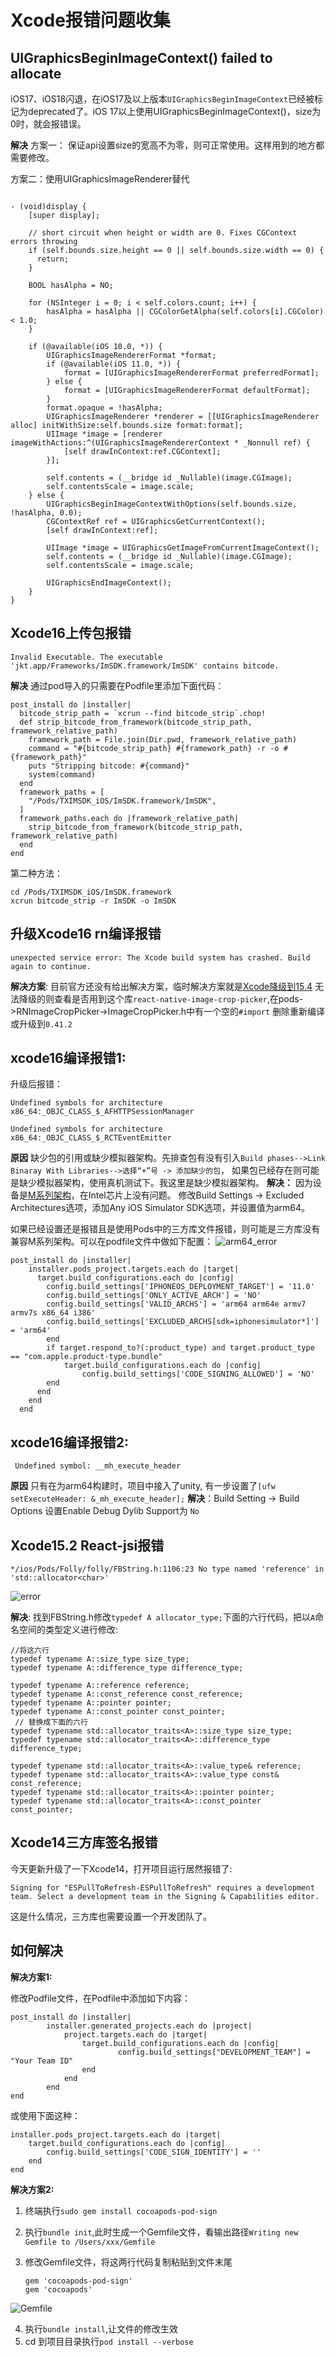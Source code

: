 # Xcode报错问题收集

## UIGraphicsBeginImageContext() failed to allocate
iOS17、iOS18闪退，在iOS17及以上版本`UIGraphicsBeginImageContext`已经被标记为deprecated了。iOS 17以上使用UIGraphicsBeginImageContext()，size为0时，就会报错误。

**解决**
方案一：
保证api设置size的宽高不为零，则可正常使用。这样用到的地方都需要修改。

方案二：使用UIGraphicsImageRenderer替代
```

- (void)display {
    [super display];

    // short circuit when height or width are 0. Fixes CGContext errors throwing
    if (self.bounds.size.height == 0 || self.bounds.size.width == 0) {
      return;
    }

    BOOL hasAlpha = NO;

    for (NSInteger i = 0; i < self.colors.count; i++) {
        hasAlpha = hasAlpha || CGColorGetAlpha(self.colors[i].CGColor) < 1.0;
    }

    if (@available(iOS 10.0, *)) {
        UIGraphicsImageRendererFormat *format;
        if (@available(iOS 11.0, *)) {
            format = [UIGraphicsImageRendererFormat preferredFormat];
        } else {
            format = [UIGraphicsImageRendererFormat defaultFormat];
        }
        format.opaque = !hasAlpha;
        UIGraphicsImageRenderer *renderer = [[UIGraphicsImageRenderer alloc] initWithSize:self.bounds.size format:format];
        UIImage *image = [renderer imageWithActions:^(UIGraphicsImageRendererContext * _Nonnull ref) {
            [self drawInContext:ref.CGContext];
        }];

        self.contents = (__bridge id _Nullable)(image.CGImage);
        self.contentsScale = image.scale;
    } else {
        UIGraphicsBeginImageContextWithOptions(self.bounds.size, !hasAlpha, 0.0);
        CGContextRef ref = UIGraphicsGetCurrentContext();
        [self drawInContext:ref];

        UIImage *image = UIGraphicsGetImageFromCurrentImageContext();
        self.contents = (__bridge id _Nullable)(image.CGImage);
        self.contentsScale = image.scale;

        UIGraphicsEndImageContext();
    }
}

```

## Xcode16上传包报错
```
Invalid Executable. The executable 'jkt.app/Frameworks/ImSDK.framework/ImSDK' contains bitcode.

```
**解决**
通过pod导入的只需要在Podfile里添加下面代码：
```
post_install do |installer|  
  bitcode_strip_path = `xcrun --find bitcode_strip`.chop!
  def strip_bitcode_from_framework(bitcode_strip_path, framework_relative_path)
    framework_path = File.join(Dir.pwd, framework_relative_path)
    command = "#{bitcode_strip_path} #{framework_path} -r -o #{framework_path}"
    puts "Stripping bitcode: #{command}"
    system(command)
  end
  framework_paths = [
    "/Pods/TXIMSDK_iOS/ImSDK.framework/ImSDK",
  ]
  framework_paths.each do |framework_relative_path|
    strip_bitcode_from_framework(bitcode_strip_path, framework_relative_path)
  end
end

```
第二种方法：
```
cd /Pods/TXIMSDK_iOS/ImSDK.framework
xcrun bitcode_strip -r ImSDK -o ImSDK
```


## 升级Xcode16 rn编译报错
```
unexpected service error: The Xcode build system has crashed. Build again to continue.
```
**解决方案**: 目前官方还没有给出解决方案，临时解决方案就是[Xcode降级到15.4](https://xcodereleases.com/?scope=release)
无法降级的则查看是否用到这个库`react-native-image-crop-picker`,在pods->RNImageCropPicker->ImageCropPicker.h中有一个空的`#import` 删除重新编译或升级到`0.41.2`

## xcode16编译报错1:
升级后报错：
```
Undefined symbols for architecture x86_64:_OBJC_CLASS_$_AFHTTPSessionManager

Undefined symbols for architecture x86_64:_OBJC_CLASS_$_RCTEventEmitter
```
**原因** 缺少包的引用或缺少模拟器架构。先排查包有没有引入`Build phases-->Link Binaray With Libraries-->选择“+”号 -> 添加缺少的包`， 如果包已经存在则可能是缺少模拟器架构，使用真机测试下。我这里是缺少模拟器架构。
**解决：** 因为设备是[M系列架构](https://blog.csdn.net/w13776024210/article/details/121857456)，在Intel芯片上没有问题。
修改Build Settings -> Excluded Architectures选项，添加Any iOS Simulator SDK选项，并设置值为arm64。

如果已经设置还是报错且是使用Pods中的三方库文件报错，则可能是三方库没有兼容M系列架构。可以在podfile文件中做如下配置：
![arm64_error](./arm64_error.jpeg)

```
post_install do |installer|
    installer.pods_project.targets.each do |target|
      target.build_configurations.each do |config|
        config.build_settings['IPHONEOS_DEPLOYMENT_TARGET'] = '11.0'
        config.build_settings['ONLY_ACTIVE_ARCH'] = 'NO'
        config.build_settings['VALID_ARCHS'] = 'arm64 arm64e armv7 armv7s x86_64 i386'
        config.build_settings['EXCLUDED_ARCHS[sdk=iphonesimulator*]'] = 'arm64'
        end
        if target.respond_to?(:product_type) and target.product_type == "com.apple.product-type.bundle"
            target.build_configurations.each do |config|
                config.build_settings['CODE_SIGNING_ALLOWED'] = 'NO'
        end
      end
    end
  end
```
## xcode16编译报错2:

```
 Undefined symbol: __mh_execute_header

```
**原因** 只有在为arm64构建时，项目中接入了unity, 有一步设置了`[ufw setExecuteHeader: &_mh_execute_header];`
**解决**：Build Setting -> Build Options 设置Enable Debug Dylib Support为 `No`



## Xcode15.2 React-jsi报错

`*/ios/Pods/Folly/folly/FBString.h:1106:23 No type named 'reference' in 'std::allocator<char>'`

![error](./x15_error.jpg)

**解决**:
找到FBString.h修改`typedef A allocator_type;`下面的六行代码，把以`A`命名空间的类型定义进行修改:
```
//将这六行
typedef typename A::size_type size_type;
typedef typename A::difference_type difference_type;

typedef typename A::reference reference;
typedef typename A::const_reference const_reference;
typedef typename A::pointer pointer;
typedef typename A::const_pointer const_pointer;
 // 替换成下面的六行
typedef typename std::allocator_traits<A>::size_type size_type;
typedef typename std::allocator_traits<A>::difference_type difference_type;

typedef typename std::allocator_traits<A>::value_type& reference;
typedef typename std::allocator_traits<A>::value_type const& const_reference;
typedef typename std::allocator_traits<A>::pointer pointer;
typedef typename std::allocator_traits<A>::const_pointer const_pointer;
```

## Xcode14三方库签名报错

今天更新升级了一下Xcode14，打开项目运行居然报错了:

`Signing for "ESPullToRefresh-ESPullToRefresh" requires a development team. Select a development team in the Signing & Capabilities editor.`

这是什么情况，三方库也需要设置一个开发团队了。

## 如何解决

**解决方案1:**

修改Podfile文件，在Podfile中添加如下内容：

```
post_install do |installer|
        installer.generated_projects.each do |project|
            project.targets.each do |target|
                target.build_configurations.each do |config|
                        config.build_settings["DEVELOPMENT_TEAM"] = "Your Team ID"
                end
            end
        end
end

```

或使用下面这种：
```
installer.pods_project.targets.each do |target|
    target.build_configurations.each do |config|
        config.build_settings['CODE_SIGN_IDENTITY'] = ''
    end
end

```

**解决方案2:**

1. 终端执行`sudo gem install cocoapods-pod-sign`
2. 执行`bundle init`,此时生成一个Gemfile文件，看输出路径`Writing new Gemfile to /Users/xxx/Gemfile`
3. 修改Gemfile文件，将这两行代码复制粘贴到文件末尾

 	```
 	gem 'cocoapods-pod-sign'
 	gem 'cocoapods'
 	```
 ![Gemfile](./Gemfile.png)

4. 执行`bundle install`,让文件的修改生效
5. cd 到项目目录执行`pod install --verbose`

